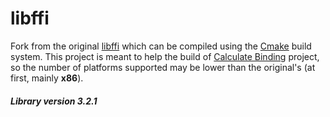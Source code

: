 # libffi

Fork from the original [libffi](https://github.com/libffi/libffi) which can be compiled using the [Cmake](https://cmake.org/) build system. This project is meant to help the build of [Calculate Binding](https://github.com/newlawrence/Calculate_Binding) project, so the number of platforms supported may be lower than the original's (at first, mainly **x86**).

##### Library version 3.2.1
